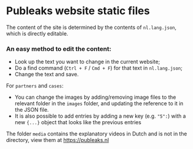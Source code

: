 # Publeaks website static files
The content of the site is determined by the contents of `nl.lang.json`, which is directly editable.

### An easy method to edit the content:
- Look up the text you want to change in the current website;
- Do a find command (`Ctrl + F` / `Cmd + F`) for that text in `nl.lang.json`;
- Change the text and save.

For `partners` and `cases`:
- You can change the images by adding/removing image files to the relevant folder in the `images` folder, and updating the reference to it in the JSON file.
- It is also possible to add entries by adding a new key (e.g. `"5":`) with a new `{...}` object that looks like the previous entries

The folder `media` contains the explanatory videos in Dutch and is not in the directory, view them at https://publeaks.nl 

